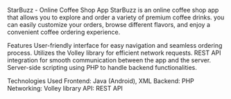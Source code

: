 StarBuzz - Online Coffee Shop App
StarBuzz is an online coffee shop app that allows you to explore and order a variety of premium coffee drinks.
you can easily customize your orders, browse different flavors, and enjoy a convenient coffee ordering experience.

Features
User-friendly interface for easy navigation and seamless ordering process.
Utilizes the Volley library for efficient network requests.
REST API integration for smooth communication between the app and the server.
Server-side scripting using PHP to handle backend functionalities.

Technologies Used
Frontend: Java (Android), XML
Backend: PHP
Networking: Volley library
API: REST API


